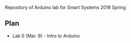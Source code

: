 Repository of Arduino lab for Smart Systems 2018 Spring

## Plan 

* Lab 0 (Mar. 9) - Intro to Arduino


